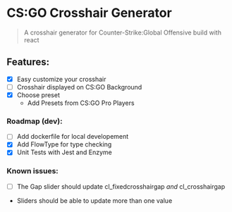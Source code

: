 # CS:GO Crosshair Generator

> A crosshair generator for Counter-Strike:Global Offensive build with react

## Features:
- [x] Easy customize your crosshair
- [ ] Crosshair displayed on CS:GO Background
- [x] Choose preset
  - Add Presets from CS:GO Pro Players

### Roadmap (dev):
- [ ] Add dockerfile for local developement
- [x] Add FlowType for type checking
- [x] Unit Tests with Jest and Enzyme

### Known issues:
- [ ] The Gap slider should update cl_fixedcrosshairgap *and* cl_crosshairgap
 - Sliders should be able to update more than one value
